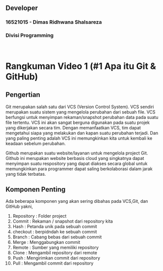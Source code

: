 ## Developer
### 16521015 - Dimas Ridhwana Shalsareza
### Divisi  Programming

<p>&nbsp;</p>

# Rangkuman Video 1 (#1 Apa itu Git & GitHub) 

## Pengertian 
Git merupakan salah satu dari VCS (Version Control System). VCS sendiri merupakan suatu sistem yang mengelola perubahan dari sebuah file.
VCS berfungsi untuk menyimpan rekaman/snapshot perubahan data pada suatu file tertentu. VCS ini akan sangat berguna digunakan pada suatu 
projek yang dikerjakan secara tim. Dengan memanfaatkan VCS, tim dapat mengetahui siapa yang melakukan dan kapan suatu perubahan terjadi.
Dan yang paling penting adalah VCS ini memungkinkan kita untuk kembali ke keadaan sebelum perubahan.

Github merupakan suatu website/layanan untuk mengelola project Git. Github ini merupakan website berbasis cloud yang singkatnya dapat
menyimpan suatu respository yang dapat diakses secara global untuk memungkinkan para programmer dapat saling berkolaborasi dalam jarak 
yang tidak terbatas.


## Komponen Penting

Ada beberapa komponen yang akan sering dibahas pada VCS,Git, dan GitHub yakni,
1. Repository : Folder project
2. Commit : Rekaman / snapshot dari repository kita
3. Hash : Petanda unik pada sebuah commit
4. checkout : berpidndah ke sebuah commit
5. Branch : Cabang bebas dari sebuah commit
6. Merge : Menggabungkan commit
7. Remote : Sumber yang memiliki repository
8. Clone : Mengambil repository dari remote
9. Push : Mengirimkan commit dari repository
10. Pull : Mengambil commit dari repository


